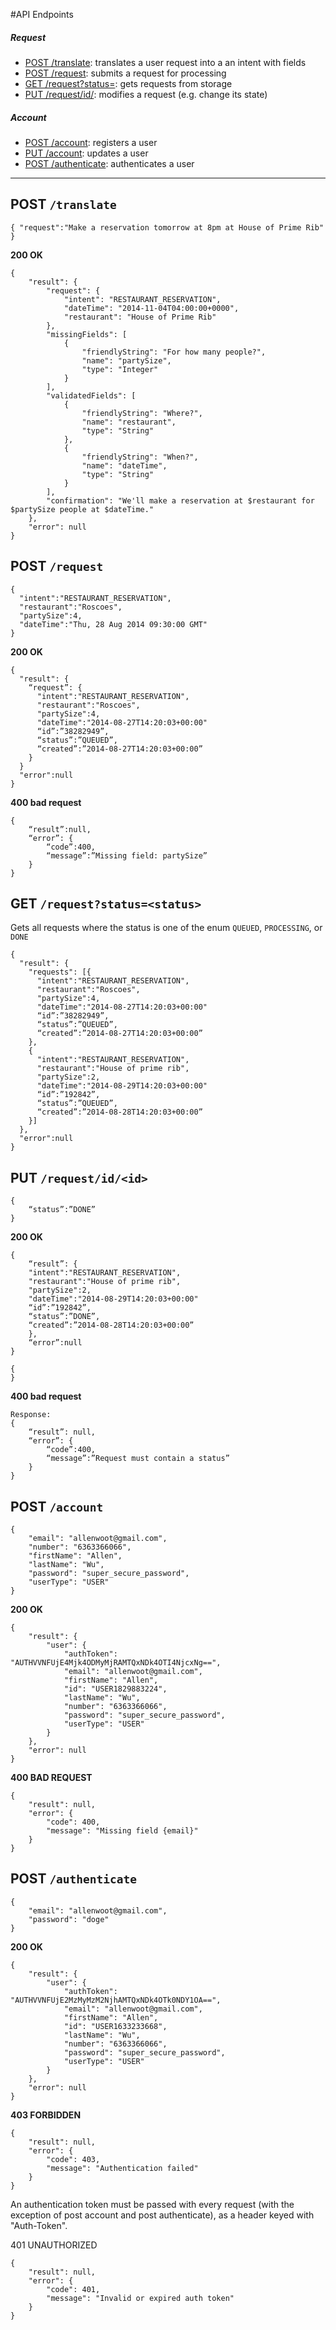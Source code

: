 #API Endpoints
 
##### Request
* [POST /translate](README.md#post-translate): translates a user request into a an intent with fields
* [POST /request](README.md#post-request): submits a request for processing 
* [GET /request?status=<status>](README.md#get-requeststatusstatus): gets requests from storage
* [PUT /request/id/<id>](README.md#put-requestidid): modifies a request (e.g. change its state)

##### Account
* [POST /account](README.md#post-account): registers a user
* [PUT /account](README.md#put-account): updates a user
* [POST /authenticate](README.md#post-authenticate): authenticates a user
 
* * * 

## POST `/translate `

```
{ "request":"Make a reservation tomorrow at 8pm at House of Prime Rib" } 
```


__200 OK__
```
{
    "result": {
    	"request": {
            "intent": "RESTAURANT_RESERVATION",
            "dateTime": "2014-11-04T04:00:00+0000",
            "restaurant": "House of Prime Rib"
        },
        "missingFields": [
            {
                "friendlyString": "For how many people?",
                "name": "partySize",
                "type": "Integer"
            }
        ],
        "validatedFields": [
            {
                "friendlyString": "Where?",
                "name": "restaurant",
                "type": "String"
            },
            {
                "friendlyString": "When?",
                "name": "dateTime",
                "type": "String"
            }
        ],
        "confirmation": "We'll make a reservation at $restaurant for $partySize people at $dateTime."
    },
    "error": null
}
```
 
## POST `/request`

```
{ 
  "intent":"RESTAURANT_RESERVATION", 
  "restaurant":"Roscoes", 
  "partySize":4, 
  "dateTime":"Thu, 28 Aug 2014 09:30:00 GMT" 
} 

```
__200 OK__

```
{ 
  "result": {
    “request”: {
  	  "intent":"RESTAURANT_RESERVATION", 
      "restaurant":"Roscoes", 
      "partySize":4, 
      "dateTime":"2014-08-27T14:20:03+00:00"
      “id”:”38282949”,
      “status”:”QUEUED”,
      “created”:”2014-08-27T14:20:03+00:00”
    } 
  }
  "error":null 
}
```
__400 bad request__

```
{
	“result”:null,
	“error”: {
		“code”:400,
		“message”:”Missing field: partySize”
	}
}
```
## GET `/request?status=<status>`

Gets all requests where the status is one of the enum `QUEUED`, `PROCESSING`, or `DONE`
```
{ 
  "result": { 
    "requests": [{
  	  "intent":"RESTAURANT_RESERVATION", 
      "restaurant":"Roscoes", 
      "partySize":4, 
      "dateTime":"2014-08-27T14:20:03+00:00"
      “id”:”38282949”,
      “status”:”QUEUED”,
      “created”:”2014-08-27T14:20:03+00:00”
    }, 
    { 
  	  "intent":"RESTAURANT_RESERVATION", 
      "restaurant":"House of prime rib", 
      "partySize":2, 
      "dateTime":"2014-08-29T14:20:03+00:00"
      “id”:”192842”,
      “status”:”QUEUED”,
      “created”:”2014-08-28T14:20:03+00:00”
    }] 
  }, 
  "error":null 
} 
```

## PUT `/request/id/<id>`
```
{
	“status”:”DONE”
}
```
__200 OK__
```
{
	“result”: {
  	"intent":"RESTAURANT_RESERVATION", 
    "restaurant":"House of prime rib", 
    "partySize":2, 
    "dateTime":"2014-08-29T14:20:03+00:00"
    “id”:”192842”,
    “status”:”DONE”,
    “created”:”2014-08-28T14:20:03+00:00”
	},
	“error”:null
}
```
```
{
}
```
__400 bad request__
```
Response:
{
	“result”: null,
	“error”: {
		“code”:400,
		“message”:”Request must contain a status”
	}
}
```

## POST `/account`

```
{
    "email": "allenwoot@gmail.com",
    "number": "6363366066",
    "firstName": "Allen",
    "lastName": "Wu",
    "password": "super_secure_password",
    "userType": "USER"
}
```
__200 OK__
```
{
    "result": {
        "user": {
            "authToken": "AUTHVVNFUjE4Mjk4ODMyMjRAMTQxNDk4OTI4NjcxNg==",
            "email": "allenwoot@gmail.com",
            "firstName": "Allen",
            "id": "USER1829883224",
            "lastName": "Wu",
            "number": "6363366066",
            "password": "super_secure_password",
            "userType": "USER"
        }
    },
    "error": null
}
```

__400 BAD REQUEST__
```
{
    "result": null,
    "error": {
        "code": 400,
        "message": "Missing field {email}"
    }
}
```

## POST `/authenticate`

```
{
    "email": "allenwoot@gmail.com",
    "password": "doge"
}
```
__200 OK__
```
{
    "result": {
        "user": {
            "authToken": "AUTHVVNFUjE2MzMyMzM2NjhAMTQxNDk4OTk0NDY1OA==",
            "email": "allenwoot@gmail.com",
            "firstName": "Allen",
            "id": "USER1633233668",
            "lastName": "Wu",
            "number": "6363366066",
            "password": "super_secure_password",
            "userType": "USER"
        }
    },
    "error": null
}
```

__403 FORBIDDEN__
```
{
    "result": null,
    "error": {
        "code": 403,
        "message": "Authentication failed"
    }
}
```

An authentication token must be passed with every request (with the exception of post account and post authenticate), as a header keyed with "Auth-Token".

401 UNAUTHORIZED
```
{
    "result": null,
    "error": {
        "code": 401,
        "message": "Invalid or expired auth token"
    }
}
```
